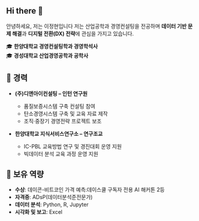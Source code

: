 ## Hi there 👋
안녕하세요, 저는 이정현입니다
저는 산업공학과 경영컨설팅을 전공하며 **데이터 기반 문제 해결**과 **디지털 전환(DX) 전략**에 관심을 가지고 있습니다.  


🎓 **한양대학교 경영컨설팅학과 경영학석사**  
🎓 **경성대학교 산업경영공학과 공학사** 


## 💼 경력  
- **(주)디앤아이컨설팅 – 인턴 연구원**  
  - 품질보증시스템 구축 컨설팅 참여  
  - 탄소경영시스템 구축 및 교육 자료 제작  
  - 조직·중장기 경영전략 프로젝트 보조  

- **한양대학교 지식서비스연구소 – 연구조교**  
  - IC-PBL 교육방법 연구 및 경진대회 운영 지원  
  - 빅데이터 분석 교육 과정 운영 지원  


## 🚀 보유 역량  
- **수상**: 데이콘-비트코인 가격 예측:데이스쿨 구독자 전용 AI 해커톤 2등
- **자격증**: ADsP(데이터분석준전문가)
- **데이터 분석**: Python, R, Jupyter 
- **시각화 및 보고**: Excel  

